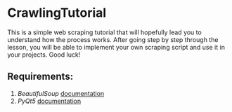 # CrawlingTutorial

This is a simple web scraping tutorial that will hopefully lead you to understand how the process works.
After going step by step through the lesson, you will be able to implement your own scraping script and use it in your projects.
Good luck!

## Requirements:

1. _BeautifulSoup_  [documentation](https://www.crummy.com/software/BeautifulSoup/bs4/doc/)
2. _PyQt5_           [documentation](https://www.riverbankcomputing.com/static/Docs/PyQt5/)
